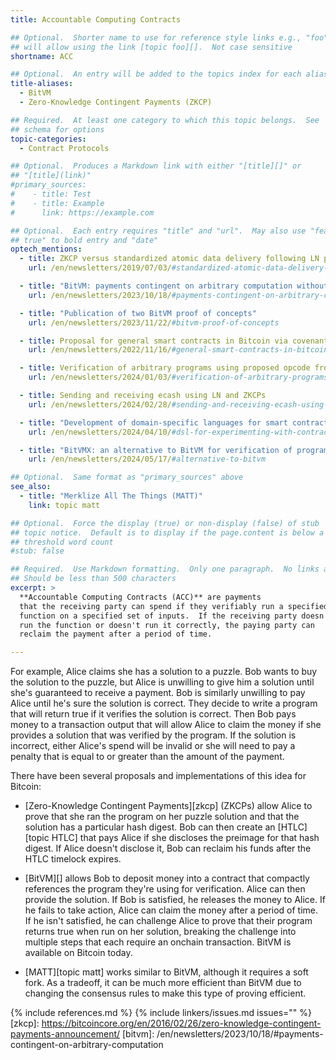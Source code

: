 ```yaml
---
title: Accountable Computing Contracts

## Optional.  Shorter name to use for reference style links e.g., "foo"
## will allow using the link [topic foo][].  Not case sensitive
shortname: ACC

## Optional.  An entry will be added to the topics index for each alias
title-aliases:
  - BitVM
  - Zero-Knowledge Contingent Payments (ZKCP)

## Required.  At least one category to which this topic belongs.  See
## schema for options
topic-categories:
  - Contract Protocols

## Optional.  Produces a Markdown link with either "[title][]" or
## "[title](link)"
#primary_sources:
#    - title: Test
#    - title: Example
#      link: https://example.com

## Optional.  Each entry requires "title" and "url".  May also use "feature:
## true" to bold entry and "date"
optech_mentions:
  - title: ZKCP versus standardized atomic data delivery following LN payments
    url: /en/newsletters/2019/07/03/#standardized-atomic-data-delivery-following-ln-payments

  - title: "BitVM: payments contingent on arbitrary computation without consensus changes"
    url: /en/newsletters/2023/10/18/#payments-contingent-on-arbitrary-computation

  - title: "Publication of two BitVM proof of concepts"
    url: /en/newsletters/2023/11/22/#bitvm-proof-of-concepts

  - title: Proposal for general smart contracts in Bitcoin via covenants
    url: /en/newsletters/2022/11/16/#general-smart-contracts-in-bitcoin-via-covenants

  - title: Verification of arbitrary programs using proposed opcode from MATT
    url: /en/newsletters/2024/01/03/#verification-of-arbitrary-programs-using-proposed-opcode-from-matt

  - title: Sending and receiving ecash using LN and ZKCPs
    url: /en/newsletters/2024/02/28/#sending-and-receiving-ecash-using-ln-and-zkcps

  - title: "Development of domain-specific languages for smart contracting, including with BitVM"
    url: /en/newsletters/2024/04/10/#dsl-for-experimenting-with-contracts

  - title: "BitVMX: an alternative to BitVM for verification of program execution"
    url: /en/newsletters/2024/05/17/#alternative-to-bitvm

## Optional.  Same format as "primary_sources" above
see_also:
  - title: "Merklize All The Things (MATT)"
    link: topic matt

## Optional.  Force the display (true) or non-display (false) of stub
## topic notice.  Default is to display if the page.content is below a
## threshold word count
#stub: false

## Required.  Use Markdown formatting.  Only one paragraph.  No links allowed.
## Should be less than 500 characters
excerpt: >
  **Accountable Computing Contracts (ACC)** are payments
  that the receiving party can spend if they verifiably run a specified
  function on a specified set of inputs.  If the receiving party doesn't
  run the function or doesn't run it correctly, the paying party can
  reclaim the payment after a period of time.

---
```

For example, Alice claims she has a solution to a puzzle.  Bob wants to
buy the solution to the puzzle, but Alice is unwilling to give him a
solution until she's guaranteed to receive a payment.  Bob is similarly
unwilling to pay Alice until he's sure the solution is correct.  They
decide to write a program that will return true if it verifies the
solution is correct. Then Bob pays money to a transaction output that
will allow Alice to claim the money if she provides a solution that was
verified by the program.  If the solution is incorrect, either Alice's
spend will be invalid or she will need to pay a penalty that is equal to
or greater than the amount of the payment.

There have been several proposals and implementations of this idea for
Bitcoin:

- [Zero-Knowledge Contingent Payments][zkcp] (ZKCPs) allow Alice to
  prove that she ran the program on her puzzle solution and that the
  solution has a particular hash digest.  Bob can then create an
  [HTLC][topic HTLC] that pays Alice if she discloses the preimage for
  that hash digest.  If Alice doesn't disclose it, Bob can reclaim his
  funds after the HTLC timelock expires.

- [BitVM][] allows Bob to deposit money into a contract that
  compactly references the program they're using for verification.
  Alice can then provide the solution.  If Bob is satisfied, he releases
  the money to Alice.  If he fails to take action, Alice can claim the
  money after a period of time.  If he isn't satisfied, he can challenge
  Alice to prove that their program returns true when run on her
  solution, breaking the challenge into multiple steps that each require
  an onchain transaction.  BitVM is available on Bitcoin today.

- [MATT][topic matt] works similar to BitVM, although it requires a soft
  fork.  As a tradeoff, it can be much more efficient than BitVM due to
  changing the consensus rules to make this type of proving
  efficient.

{% include references.md %}
{% include linkers/issues.md issues="" %}
[zkcp]: https://bitcoincore.org/en/2016/02/26/zero-knowledge-contingent-payments-announcement/
[bitvm]: /en/newsletters/2023/10/18/#payments-contingent-on-arbitrary-computation
